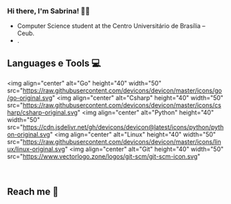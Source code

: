 ###  Hi there, I'm Sabrina! 🎀🐰
- Computer Science student at the Centro Universitário de Brasília – Ceub.
- . 

## Languages e Tools 💻
<img align="center" alt="Go" height="40" width="50" src="https://raw.githubusercontent.com/devicons/devicon/master/icons/go/go-original.svg"
  <img align="center" alt="Csharp" height="40" width="50" src="https://raw.githubusercontent.com/devicons/devicon/master/icons/csharp/csharp-original.svg"
  <img align="center" alt="Python" height="40" width="50" src="https://cdn.jsdelivr.net/gh/devicons/devicon@latest/icons/python/python-original.svg"
  <img align="center" alt="Linux" height="40" width="50" src="https://raw.githubusercontent.com/devicons/devicon/master/icons/linux/linux-original.svg"
  <img align="center" alt="Git" height="40" width="50" src="https://www.vectorlogo.zone/logos/git-scm/git-scm-icon.svg"


</div>
<br/> 

## Reach me 💌

  
